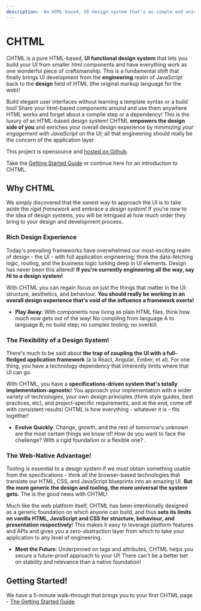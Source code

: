 ```yaml
---
description: 'An HTML-based, UI design system that’s as simple and universal as HTML Itself!'
---
```


# CHTML

CHTML is a pure HTML-based, **UI functional design system** that lets you build your UI from smaller html components and have everything work as one wonderful piece of craftsmanship. This is a fundamental shift that finally brings UI development from the **engineering** realm of JavaScript back to the **design** field of HTML \(the original markup language for the web\)!

Build elegant user interfaces without learning a template syntax or a build tool! Share your html-based components around and use them anywhere HTML works and forget about a compile step or a dependency! This is the luxury of an HTML-based design system! CHTML **empowers the design side of you** and enriches your overall design experience by _minimizing your engagement with JavaScript_ on the UI; all that engineering should really be the concern of the application layer.

This project is opensource and [hosted on Github](https://github.com/web-native/chtml).

Take the [Getting Started Guide](guide/) or continue here for an introduction to CHTML.

## Why CHTML

We simply discovered that the sanest way to approach the UI is to take aside the _rigid framework_ and embrace a _design system_! If you're new to the idea of design systems, you will be intrigued at how much order they bring to your design and development process.

### Rich Design Experience

Today's prevailing frameworks have overwhelmed our most-exciting realm of design - the UI - with full application engineering; think the data-fetching logic, routing, and the business logic lurking deep in UI elements. Design has never been this altered! **If you're currently engineering all the way, say** _**Hi**_ **to a design system!**

With CHTML you can regain focus on just the things that matter in the UI: structure, aesthetics, and behaviour. **You should really be working in an overall design experience that's void of the influence a framework exerts!**

* **Play Away**: With components now living as plain HTML files, think how much now gets out of the way! No compiling from language A to language B; no build step; no complex tooling; no overkill.

### The Flexibility of a Design System!

There's much to be said about **the trap of coupling the UI with a full-fledged application framework** \(a la React, Angular, Ember, et al\). For one thing, you have a technology dependency that inherently limits where that UI can go.

With CHTML, you have a **specifications-driven system that's totally implementation-agnostic**! You approach your implementation with a wider variety of technologies, your own design principles \(think style guides, best practices, etc\), and project-specific requirements, and at the end, come off with consistent results! CHTML is how everything - whatever it is - fits together!

* **Evolve Quickly**: Change, growth, and the rest of tomorrow's unknown are the most certain things we know of! How do you want to face the challenge? With a rigid foundation or a flexible one? .

### The Web-Native Advantage!

Tooling is essential to a design system if we must obtain something usable from the specifications - think all the browser-based technologies that translate our HTML, CSS, and JavaScript blueprints into an amazing UI. **But the more generic the design and tooling, the more universal the system gets.** The is the good news with CHTML!

Much like the web platform itself, CHTML has been intentionally designed as a generic foundation on which anyone can build, and thus **sets its limits on vanilla HTML, JavaScript and CSS for structure, behaviour, and presentation respectively**! This makes it easy to leverage platform features and APIs and gives you a zero-abstraction layer from which to take your application to any level of engineering.

* **Meet the Future**: Underpinned on tags and attributes, CHTML helps you secure a future-proof approach to your UI! There can't be a better bet on stability and relevance than a native foundation!

## Getting Started!

We have a 5-minute walk-through that brings you to your first CHTML page - [The Getting Started Guide](guide/).

